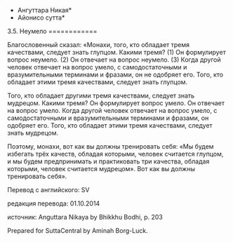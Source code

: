 * Ангуттара Никая*
* Айонисо сутта*

3\.5\. Неумело
\=\=\=\=\=\=\=\=\=\=\=\=

Благословенный сказал: «Монахи, того, кто обладает тремя качествами, следует знать глупцом\. Какими тремя? \(1\) Он формулирует вопрос неумело\. \(2\) Он отвечает на вопрос неумело\. \(3\) Когда другой человек отвечает на вопрос умело, с самодостаточными и вразумительными терминами и фразами, он не одобряет его\. Того, кто обладает этими тремя качествами, следует знать глупцом\.

Того, кто обладает другими тремя качествами, следует знать мудрецом\. Какими тремя? Он формулирует вопрос умело\. Он отвечает на вопрос умело\. Когда другой человек отвечает на вопрос умело, с самодостаточными и вразумительными терминами и фразами, он одобряет его\. Того, кто обладает этими тремя качествами, следует знать мудрецом\.

Поэтому, монахи, вот как вы должны тренировать себя: «Мы будем избегать трёх качеств, обладая которыми, человек считается глупцом, и мы будем предпринимать и практиковать три качества, обладая которыми, человек считается мудрецом»\. Вот как вы должны тренировать себя»\.

Перевод с английского: SV

редакция перевода: 01\.10\.2014

источник: Anguttara Nikaya by Bhikkhu Bodhi, p\. 203

Prepared for SuttaCentral by Aminah Borg\-Luck\.